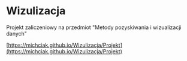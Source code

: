 # Wizulizacja
Projekt zaliczeniowy na przedmiot "Metody pozyskiwania i wizualizacji danych"

[https://michciak.github.io/Wizulizacja/Projekt](https://michciak.github.io/Wizulizacja/Projekt)
